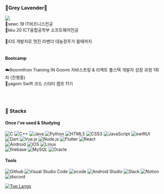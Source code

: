 
### 🪻Grey Lavender🪻

<a href="https://lamong.tistory.com" target="_blank"><img src="https://img.shields.io/badge/tistory-E34F26?style=flat-square&logo=Tistory&logoColor=white"/></a>
<br>
💜sewc 19 IT비즈니스전공
<br>
💜kku 20 ICT융합공학부 소프트웨어전공
<br><br>
🤍iOS 개발자로 멋진 라벤더 대농장주가 될때까지
<br><br>

#### Bootcamp
☁️9oormthon Training IN Goorm 자바스프링 & 리액트 풀스택 개발자 성장 과정 1회차 (진행중)
<br>
🐻yagom Swift 코드 스타터 캠프 11기

<br><br>


  

### 🔧 Stacks
#### Once i've used & Studying
![C](https://img.shields.io/badge/C-A8B9CC.svg?&style=for-the-badge&logo=c&logoColor=white)
![C++](https://img.shields.io/badge/C++-00599C.svg?&style=for-the-badge&logo=c%2B%2B&logoColor=white)
![Java](https://img.shields.io/badge/Java-007396.svg?&style=for-the-badge&logo=Java&logoColor=white)
![Python](https://img.shields.io/badge/Python-3776AB.svg?&style=for-the-badge&logo=Python&logoColor=white)
![HTML5](https://img.shields.io/badge/HTML5-E34F26.svg?&style=for-the-badge&logo=HTML5&logoColor=white)
![CSS3](https://img.shields.io/badge/CSS3-1572B6.svg?&style=for-the-badge&logo=CSS3&logoColor=white)
![JavaScript](https://img.shields.io/badge/JavaScript-F7DF1E.svg?&style=for-the-badge&logo=JavaScript&logoColor=white)
![swiftUI](https://img.shields.io/badge/swiftUI-F05138.svg?&style=for-the-badge&logo=swift&logoColor=white)
![Dart](https://img.shields.io/badge/Dart-0175C2.svg?&style=for-the-badge&logo=Dart&logoColor=white)
![Vue.js](https://img.shields.io/badge/vue.js-4FC08D.svg?&style=for-the-badge&logo=vue.js&logoColor=white)
![Node.js](https://img.shields.io/badge/Node.js-339933.svg?&style=for-the-badge&logo=Node.js&logoColor=white)
![Flutter](https://img.shields.io/badge/flutter-02569B.svg?&style=for-the-badge&logo=flutter&logoColor=white)
![React](https://img.shields.io/badge/react-61DAFB.svg?&style=for-the-badge&logo=React&logoColor=white)
<br>
![Android](https://img.shields.io/badge/Android-3DDC84.svg?&style=for-the-badge&logo=Android&logoColor=white)
![iOS](https://img.shields.io/badge/iOS-000000.svg?&style=for-the-badge&logo=Apple&logoColor=white)
![Linux](https://img.shields.io/badge/linux-FCC624.svg?&style=for-the-badge&logo=linux&logoColor=white)
<br>
![firebase](https://img.shields.io/badge/firebase-FFCA28.svg?&style=for-the-badge&logo=firebase&logoColor=white)
![MySQL](https://img.shields.io/badge/MySQL-4479A1.svg?&style=for-the-badge&logo=MySQL&logoColor=white)
![Oracle](https://img.shields.io/badge/Oracle-F80000.svg?&style=for-the-badge&logo=Oracle&logoColor=white)


#### Tools
![Github](https://img.shields.io/badge/Github-181717.svg?&style=for-the-badge&logo=github&logoColor=white)
![Visual Studio Code](https://img.shields.io/badge/Visual%20Studio%20Code-007ACC.svg?&style=for-the-badge&logo=Visual%20Studio%20Code&logoColor=white)
![xcode](https://img.shields.io/badge/xcode-147EFB?style=for-the-badge&logo=Xcode&logoColor=white)
![Android Studio](https://img.shields.io/badge/Android%20Studio-3DDC84.svg?&style=for-the-badge&logo=Android%20Studio&logoColor=white)
![Slack](https://img.shields.io/badge/Slack-4A154B?style=for-the-badge&logo=Slack&logoColor=white)
![Notion](https://img.shields.io/badge/Notion-000000?style=for-the-badge&logo=Notion&logoColor=white)
![discord](https://img.shields.io/badge/discord-5865F2?style=for-the-badge&logo=Discord&logoColor=white)


[![Top Langs](https://github-readme-stats.vercel.app/api/top-langs/?username=hchaehyun&theme=swift)](https://github.com/hchaehyun/github-readme-stats)




 
